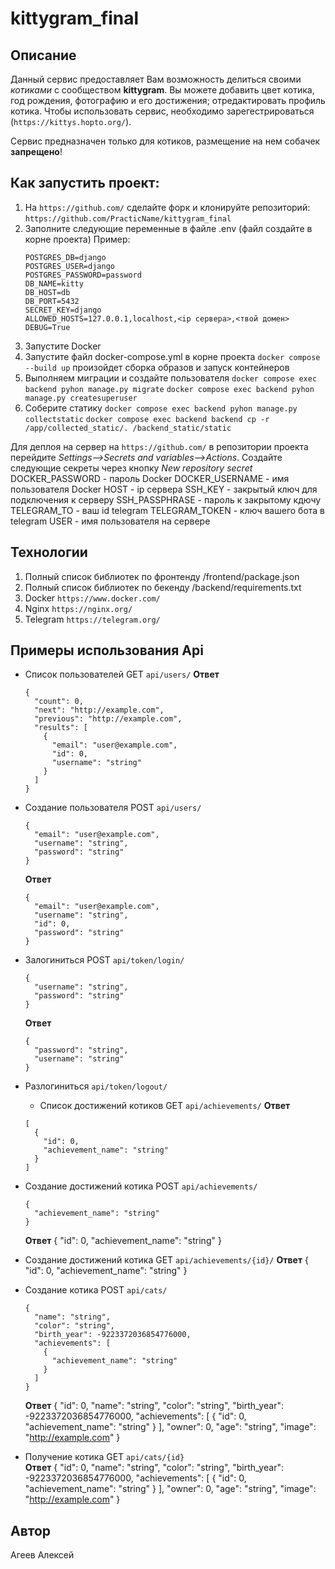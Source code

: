 # kittygram_final
## Описание
  Данный сервис предоставляет Вам возможность делиться своими _котиками_ с сообществом __kittygram__.
  Вы можете добавить цвет котика, год рождения, фотографию и его достижения; отредактировать профиль котика.
  Чтобы использовать сервис, необходимо зарегестрироваться (```https://kittys.hopto.org/```).

Сервис предназначен только для котиков, размещение на нем собачек __запрещено__!

## Как запустить проект:
1. На ```https://github.com/``` сделайте форк и клонируйте репозиторий:
   ```https://github.com/PracticName/kittygram_final```
2. Заполните следующие переменные в файле .env (файл создайте в корне проекта)
   Пример:
   ```
   POSTGRES_DB=django 
   POSTGRES_USER=django
   POSTGRES_PASSWORD=password
   DB_NAME=kitty
   DB_HOST=db
   DB_PORT=5432
   SECRET_KEY=django
   ALLOWED_HOSTS=127.0.0.1,localhost,<ip сервера>,<твой домен>
   DEBUG=True
   ```
4. Запустите Docker
5. Запустите файл docker-compose.yml в корне проекта
   ```docker compose --build up```
   произойдет сборка образов и запуск контейнеров
6. Выполняем миграции и создайте пользователя
   ```docker compose exec backend pyhon manage.py migrate```
   ```docker compose exec backend pyhon manage.py createsuperuser```
7. Соберите статику
   ```docker compose exec backend pyhon manage.py collectstatic```
   ```docker compose exec backend backend cp -r /app/collected_static/. /backend_static/static```

Для деплоя на сервер на ```https://github.com/``` в репозитории проекта перейдите _Settings-->Secrets and variables-->Actions_.
Создайте следующие секреты через кнопку _New repository secret_
DOCKER_PASSWORD - пароль Docker
DOCKER_USERNAME - имя пользователя Docker
HOST - ip сервера
SSH_KEY - закрытый ключ для подключения к серверу
SSH_PASSPHRASE - пароль к закрытому кдючу
TELEGRAM_TO - ваш id telegram
TELEGRAM_TOKEN - ключ вашего бота в telegram
USER - имя пользователя на сервере

## Технологии
1. Полный список библиотек по фронтенду /frontend/package.json
2. Полный список библиотек по бекенду /backend/requirements.txt
3. Docker ```https://www.docker.com/```
4. Nginx ```https://nginx.org/```
5. Telegram ```https://telegram.org/```

## Примеры использования Api
- Список пользователей
  GET ```api/users/``` 
  **Ответ**
  ```
  {
    "count": 0,
    "next": "http://example.com",
    "previous": "http://example.com",
    "results": [
      {
        "email": "user@example.com",
        "id": 0,
        "username": "string"
      }
    ] 
  }
  ```

- Создание пользователя
  POST ```api/users/```
  ```
  {
    "email": "user@example.com",
    "username": "string",
    "password": "string"
  }
  ```
  **Ответ**
  ```
  {
    "email": "user@example.com",
    "username": "string",
    "id": 0,
    "password": "string"
  }
  ```
- Залогиниться
  POST ```api/token/login/```
  ```
  {
    "username": "string",
    "password": "string"
  }
  ```
  **Ответ**
  ```
  {
    "password": "string",
    "username": "string"
  }
  ```
- Разлогиниться
  ```api/token/logout/```  
  - Список достижений котиков
  GET ```api/achievements/```
  **Ответ**
  ```  
  [
    {
      "id": 0,
      "achievement_name": "string"
    }
  ]
  ```
- Создание достижений котика
  POST ```api/achievements/```  
  ```  
  {
    "achievement_name": "string"
  }
  ```
  **Ответ**
  {
    "id": 0,
    "achievement_name": "string"
  }
- Создание достижений котика
  GET ```api/achievements/{id}/``` 
  **Ответ**
  {
    "id": 0,
    "achievement_name": "string"
  }
- Создание котика
  POST ```api/cats/```  
  ```  
  {
    "name": "string",
    "color": "string",
    "birth_year": -9223372036854776000,
    "achievements": [
      {
        "achievement_name": "string"
      }
    ]
  }
  ```
  **Ответ**
  {
    "id": 0,
    "name": "string",
    "color": "string",
    "birth_year": -9223372036854776000,
    "achievements": [
      {
        "id": 0,
        "achievement_name": "string"
      }
    ],
    "owner": 0,
    "age": "string",
    "image": "http://example.com"
  }
- Получение котика
  GET ```api/cats/{id}```    
  **Ответ**
  {
    "id": 0,
    "name": "string",
    "color": "string",
    "birth_year": -9223372036854776000,
    "achievements": [
      {
        "id": 0,
        "achievement_name": "string"
      }
    ],
    "owner": 0,
    "age": "string",
    "image": "http://example.com"
  }

## Автор
  Агеев Алексей
